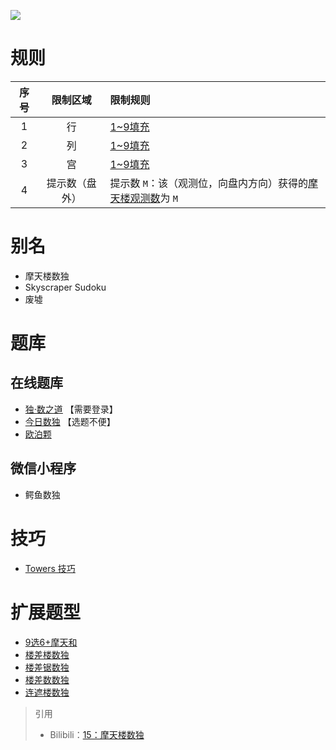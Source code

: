 ![](https://cn.sudoku.today/pic/02/skyscraper36/46223_480080.png)

# 规则
| 序号 | 限制区域 | 限制规则 |
| :---: | :---: | :--- |
| 1 | 行 | [1~9填充] |
| 2 | 列 | [1~9填充] |
| 3 | 宫 | [1~9填充] |
| 4 | 提示数（盘外） | 提示数 `M`：该（观测位，向盘内方向）获得的[摩天楼观测数]为 `M` |

# 别名
- 摩天楼数独
- Skyscraper Sudoku
- 废墟

# 题库

## 在线题库
- [独·数之道](http://www.sudokufans.org.cn/lx/game.index.php?type=build) 【需要登录】
- [今日数独](https://cn.sudoku.today/g-skyscrapers-sudoku/) 【选题不便】
- [欧泊颗](https://www.oubk.com/sudoku/Skyscraper-3x3-0.html?level=5)

## 微信小程序
- 鳄鱼数独

# 技巧
- [Towers 技巧](Towers.md#技巧)

# 扩展题型
- [9选6+摩天和](../混合类/9选6+摩天和.md)
- [楼差楼数独](../混合类/楼差楼数独.md)
- [楼差锯数独](../混合类/楼差锯数独.md)
- [楼差数数独](../混合类/楼差数数独.md)
- [连遮楼数独](../混合类/连遮楼数独.md)

> 引用
> - Bilibili：[15：摩天楼数独](https://www.bilibili.com/read/cv10181180)

[1~9填充]: ../../../rules.md#1~9填充
[摩天楼观测数]: ../../../rules.md#摩天楼观测数
